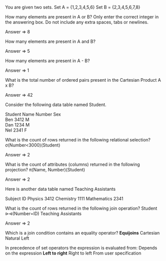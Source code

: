 You are given two sets.
Set A = {1,2,3,4,5,6}
Set B = {2,3,4,5,6,7,8}

How many elements are present in A or B?
Only enter the correct integer in the answering box. Do not include any extra spaces, tabs or newlines. 

Answer => 8

How many elements are present in A and B?

Answer => 5

How many elements are present in A - B? 

Answer => 1

What is the total number of ordered pairs present in the Cartesian Product A x B?

Answer => 42

Consider the following data table named Student.

Student Name    Number  Sex  
Ben             3412    M  
Dan             1234    M  
Nel             2341    F  

What is the count of rows returned in the following relational selection?
σ(Number<3000)(Student)

Answer => 2

What is the count of attributes (columns) returned in the following projection?
π(Name, Number)(Student)

Answer => 2

Here is another data table named Teaching Assistants

Subject     ID
Physics     3412
Chemistry   1111
Mathematics 2341  

What is the count of rows returned in the following join operation?
Student ⊳⊲(Number=ID) Teaching Assistants 

Answer => 2

Which is a join condition contains an equality operator?
**Equijoins**
Cartesian
Natural
Left 

In precedence of set operators the expression is evaluated from:
Depends on the expression
**Left to right**
Right to left
From user specification

